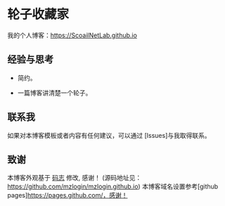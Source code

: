 # 轮子收藏家

我的个人博客：<https://ScoailNetLab.github.io>

## 经验与思考

* 简约。

* 一篇博客讲清楚一个轮子。

## 联系我

如果对本博客模板或者内容有任何建议，可以通过 [Issues]与我取得联系。

## 致谢

本博客外观基于 [码志]([https://dongchuan.github.io](https://mazhuang.org/)) 修改, 感谢！
(源码地址见：https://github.com/mzlogin/mzlogin.github.io)
本博客域名设置参考[github pages]https://pages.github.com/，感谢！
